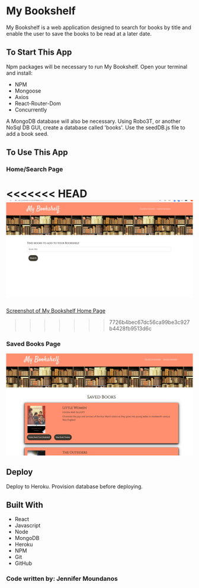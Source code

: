 # My Bookshelf
My Bookshelf is a web application designed to search for books by title and enable the user to save the books to be read at a later date.

## To Start This App
Npm packages will be necessary to run My Bookshelf. Open your terminal and install:
* NPM
* Mongoose
* Axios
* React-Router-Dom
* Concurrently

A MongoDB database will also be necessary. Using Robo3T, or another NoSql DB GUI, create a database called 'books'. Use the seedDB.js file to add a book seed. 

## To Use This App
### Home/Search Page
<<<<<<< HEAD
![Screenshot of My Bookshelf Home Page](client/public/searchPage.png)
=======
[Screenshot of My Bookshelf Home Page](client/public/Screenshot(21).png)
>>>>>>> 7726b4bec67dc56ca99be3c927b4428fb9513d6c

### Saved Books Page
![Screenshot of My Bookshelf Saved BooksPage](client/public/savedPage.png)

## Deploy
Deploy to Heroku. Provision database before deploying.

## Built With
* React
* Javascript
* Node
* MongoDB
* Heroku
* NPM
* Git
* GitHub


### Code written by: Jennifer Moundanos
